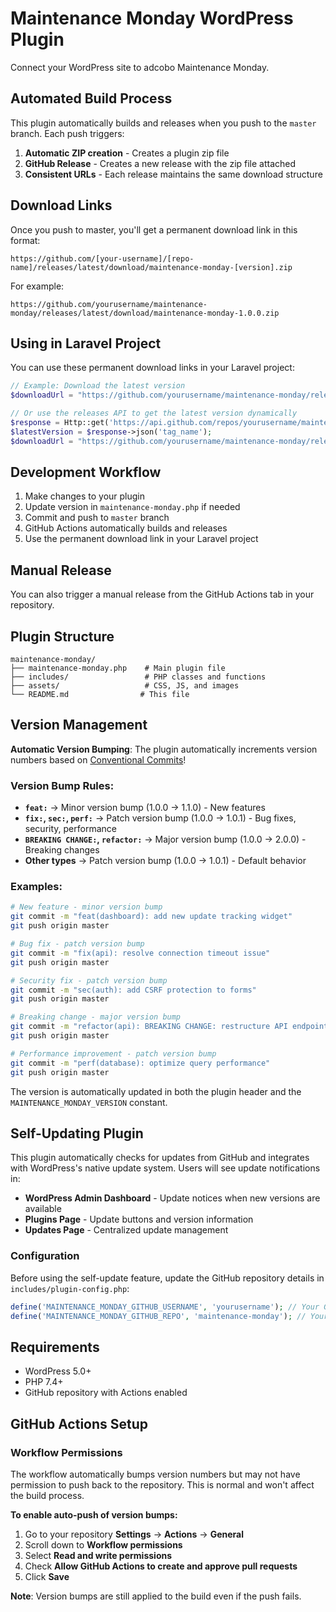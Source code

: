 # Maintenance Monday WordPress Plugin

Connect your WordPress site to adcobo Maintenance Monday.

## Automated Build Process

This plugin automatically builds and releases when you push to the `master` branch. Each push triggers:

1. **Automatic ZIP creation** - Creates a plugin zip file
2. **GitHub Release** - Creates a new release with the zip file attached
3. **Consistent URLs** - Each release maintains the same download structure

## Download Links

Once you push to master, you'll get a permanent download link in this format:
```
https://github.com/[your-username]/[repo-name]/releases/latest/download/maintenance-monday-[version].zip
```

For example:
```
https://github.com/yourusername/maintenance-monday/releases/latest/download/maintenance-monday-1.0.0.zip
```

## Using in Laravel Project

You can use these permanent download links in your Laravel project:

```php
// Example: Download the latest version
$downloadUrl = "https://github.com/yourusername/maintenance-monday/releases/latest/download/maintenance-monday-1.0.0.zip";

// Or use the releases API to get the latest version dynamically
$response = Http::get('https://api.github.com/repos/yourusername/maintenance-monday/releases/latest');
$latestVersion = $response->json('tag_name');
$downloadUrl = "https://github.com/yourusername/maintenance-monday/releases/latest/download/maintenance-monday-{$latestVersion}.zip";
```

## Development Workflow

1. Make changes to your plugin
2. Update version in `maintenance-monday.php` if needed
3. Commit and push to `master` branch
4. GitHub Actions automatically builds and releases
5. Use the permanent download link in your Laravel project

## Manual Release

You can also trigger a manual release from the GitHub Actions tab in your repository.

## Plugin Structure

```
maintenance-monday/
├── maintenance-monday.php    # Main plugin file
├── includes/                 # PHP classes and functions
├── assets/                   # CSS, JS, and images
└── README.md                # This file
```

## Version Management

**Automatic Version Bumping**: The plugin automatically increments version numbers based on [Conventional Commits](https://github.com/BryanLomerio/conventional-commit-cheatsheet)!

### Version Bump Rules:
- **`feat:`** → Minor version bump (1.0.0 → 1.1.0) - New features
- **`fix:`, `sec:`, `perf:`** → Patch version bump (1.0.0 → 1.0.1) - Bug fixes, security, performance
- **`BREAKING CHANGE:`, `refactor:`** → Major version bump (1.0.0 → 2.0.0) - Breaking changes
- **Other types** → Patch version bump (1.0.0 → 1.0.1) - Default behavior

### Examples:
```bash
# New feature - minor version bump
git commit -m "feat(dashboard): add new update tracking widget"
git push origin master

# Bug fix - patch version bump  
git commit -m "fix(api): resolve connection timeout issue"
git push origin master

# Security fix - patch version bump
git commit -m "sec(auth): add CSRF protection to forms"
git push origin master

# Breaking change - major version bump
git commit -m "refactor(api): BREAKING CHANGE: restructure API endpoints"
git push origin master

# Performance improvement - patch version bump
git commit -m "perf(database): optimize query performance"
git push origin master
```

The version is automatically updated in both the plugin header and the `MAINTENANCE_MONDAY_VERSION` constant.

## Self-Updating Plugin

This plugin automatically checks for updates from GitHub and integrates with WordPress's native update system. Users will see update notifications in:

- **WordPress Admin Dashboard** - Update notices when new versions are available
- **Plugins Page** - Update buttons and version information
- **Updates Page** - Centralized update management

### Configuration

Before using the self-update feature, update the GitHub repository details in `includes/plugin-config.php`:

```php
define('MAINTENANCE_MONDAY_GITHUB_USERNAME', 'yourusername'); // Your GitHub username
define('MAINTENANCE_MONDAY_GITHUB_REPO', 'maintenance-monday'); // Your repository name
```

## Requirements

- WordPress 5.0+
- PHP 7.4+
- GitHub repository with Actions enabled

## GitHub Actions Setup

### Workflow Permissions

The workflow automatically bumps version numbers but may not have permission to push back to the repository. This is normal and won't affect the build process.

**To enable auto-push of version bumps:**

1. Go to your repository **Settings** → **Actions** → **General**
2. Scroll down to **Workflow permissions**
3. Select **Read and write permissions**
4. Check **Allow GitHub Actions to create and approve pull requests**
5. Click **Save**

**Note**: Version bumps are still applied to the build even if the push fails.

